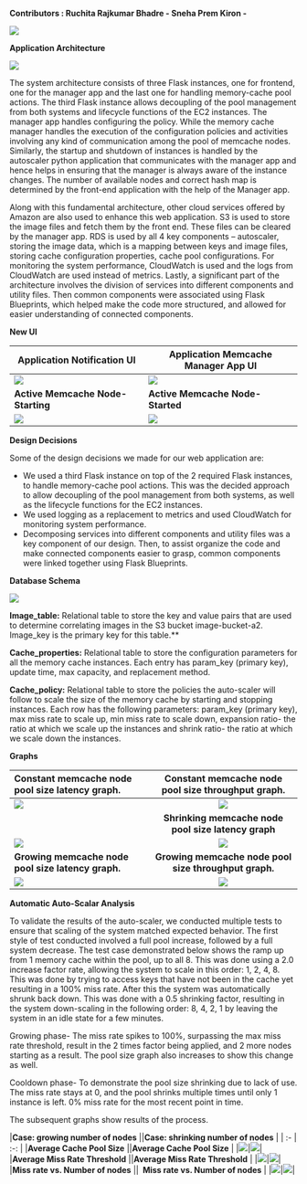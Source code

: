 ﻿**Contributors : Ruchita Rajkumar Bhadre -  Sneha Prem Kiron -**  

![](images/Aspose.Words.c569de92-2543-402b-9319-512a9f8ced73.001.png)

**Application Architecture**  

![](images/Picture18.jpg)

The system architecture consists of three Flask instances, one for frontend, one for the manager app and the last one for handling memory-cache pool actions. The third Flask instance allows decoupling of the pool management from both systems and lifecycle functions of the EC2 instances. The manager app handles configuring the policy. While the memory cache manager handles the execution of the configuration policies and activities involving any kind of communication among the pool of memcache nodes. Similarly, the startup and shutdown of instances is handled by the autoscaler python application that communicates with the manager app and hence helps in ensuring that the manager is always aware of the instance changes. The number of available nodes and correct hash map is determined by the front-end application with the help of the Manager app. 

Along with this fundamental architecture, other cloud services offered by Amazon are also used to enhance this web application. S3 is used to store the image files and fetch them by the front end. These files can be cleared by the manager app. RDS is used by all 4 key components – autoscaler, storing the image data, which is a mapping between keys and image files, storing cache configuration properties, cache pool configurations. For monitoring the system performance, CloudWatch is used and the logs from CloudWatch are used instead of metrics. Lastly, a significant part of the architecture involves the division of services into different components and utility files. Then common components were associated using Flask Blueprints, which helped make the code more structured, and allowed for easier understanding of connected components.  

**New UI**  



|**Application Notification UI** |**Application Memcache Manager App UI** |
| - | - |
|![](images/Picture17.png)|![](images/Picture16.png)|
|**Active Memcache Node- Starting** |**Active Memcache Node- Started** |
|![](images/Picture15.png)|![](images/Picture14.png)|

**Design Decisions**

Some of the design decisions we made for our web application are: 

- We used a third Flask instance on top of the 2 required Flask instances, to handle memory-cache pool actions. This was the decided approach to allow decoupling of the pool management from both systems, as well as the lifecycle functions for the EC2 instances. 
- We used logging as a replacement to metrics and used CloudWatch for monitoring system performance. 
- Decomposing services into different components and utility files was a key component of our design. Then, to assist organize the code and make connected components easier to grasp, common components were linked together using Flask Blueprints. 

**Database Schema** 

![](images/Picture13.png)

**Image\_table:** Relational table to store the key and value pairs that are used to determine correlating images in the S3 bucket image-bucket-a2. Image\_key is the primary key for this table.** 

**Cache\_properties:** Relational table to store the configuration parameters for all the memory cache instances. Each entry has param\_key (primary key), update time, max capacity, and replacement method. 

**Cache\_policy:** Relational table to store the policies the auto-scaler will follow to scale the size of the memory cache by starting and stopping instances. Each row has the following parameters: param\_key (primary key), max miss rate to scale up, min miss rate to scale down, expansion ratio- the ratio at which we scale up the instances and shrink ratio- the ratio at which we scale down the instances.

**Graphs** 

|**Constant memcache node pool size latency graph.** |**Constant memcache node pool size throughput graph.** |
| :- | :-: |
|![](images/Picture1.png)|![](images/Picture2.png)|
||**Shrinking memcache node pool size latency graph** |**Shrinking memcache node pool size throughput graph.** |
|![](images/Picture3.png)|![](images/Picture4.png)|
|**Growing memcache node pool size latency graph.** |**Growing memcache node pool size throughput graph.** |
|![](images/Picture11.png)|![](images/Picture12.png)|

**Automatic Auto-Scalar Analysis** 

To validate the results of the auto-scaler, we conducted multiple tests to ensure that scaling of the system matched expected behavior. The first style of test conducted involved a full pool increase, followed by a full system decrease. The test case demonstrated below shows the ramp up from 1 memory cache within the pool, up to all 8. This was done using a 2.0 increase factor rate, allowing the system to scale in this order: 1, 2, 4, 8. This was done by trying to access keys that have not been in the cache yet resulting in a 100% miss rate. After this the system was automatically shrunk back down. This was done with a 0.5 shrinking factor, resulting in the system down-scaling in the following order: 8, 4, 2, 1 by leaving the system in an idle state for a few minutes. 

Growing phase- The miss rate spikes to 100%, surpassing the max miss rate threshold, result in the 2 times factor being applied, and 2 more nodes starting as a result. The pool size graph also increases to show this change as well.  

Cooldown phase- To demonstrate the pool size shrinking due to lack of use. The miss rate stays at 0, and the pool shrinks multiple times until only 1 instance is left. 0% miss rate for the most recent point in time. 

The subsequent graphs show results of the process. 

|**Case: growing number of nodes** ||**Case: shrinking number of nodes** |
| :- | :-: |
|**Average Cache Pool Size** ||**Average Cache Pool Size** |
|![](images/Picture5.png)|![](images/Picture6.png)|
|**Average Miss Rate Threshold** ||**Average Miss Rate Threshold** |
|![](images/Picture7.png)|![](images/Picture8.png)|
|**Miss rate vs. Number of nodes** ||` `**Miss rate vs. Number of nodes** |
|![](images/Picture9.png)|![](images/Picture10.png)|
